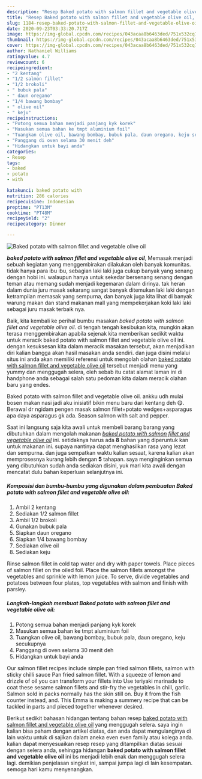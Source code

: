 ```yaml
---
description: "Resep Baked potato with salmon fillet and vegetable olive oil, Bisa Manjain Lidah"
title: "Resep Baked potato with salmon fillet and vegetable olive oil, Bisa Manjain Lidah"
slug: 1184-resep-baked-potato-with-salmon-fillet-and-vegetable-olive-oil-bisa-manjain-lidah
date: 2020-09-23T03:33:20.717Z
image: https://img-global.cpcdn.com/recipes/043acaa8b6463ded/751x532cq70/baked-potato-with-salmon-fillet-and-vegetable-olive-oil-foto-resep-utama.jpg
thumbnail: https://img-global.cpcdn.com/recipes/043acaa8b6463ded/751x532cq70/baked-potato-with-salmon-fillet-and-vegetable-olive-oil-foto-resep-utama.jpg
cover: https://img-global.cpcdn.com/recipes/043acaa8b6463ded/751x532cq70/baked-potato-with-salmon-fillet-and-vegetable-olive-oil-foto-resep-utama.jpg
author: Nathaniel Williams
ratingvalue: 4.7
reviewcount: 6
recipeingredient:
- "2 kentang"
- "1/2 salmon fillet"
- "1/2 brokoli"
- " bubuk pala"
- " daun oregano"
- "1/4 bawang bombay"
- " olive oil"
- " keju"
recipeinstructions:
- "Potong semua bahan menjadi panjang kyk korek"
- "Masukan semua bahan ke tmpt aluminium foil"
- "Tuangkan olive oil, bawang bombay, bubuk pala, daun oregano, keju secukupnya"
- "Panggang di oven selama 30 menit deh"
- "Hidangkan untuk bayi anda"
categories:
- Resep
tags:
- baked
- potato
- with

katakunci: baked potato with 
nutrition: 286 calories
recipecuisine: Indonesian
preptime: "PT13M"
cooktime: "PT48M"
recipeyield: "2"
recipecategory: Dinner

---
```



![Baked potato with salmon fillet and vegetable olive oil](https://img-global.cpcdn.com/recipes/043acaa8b6463ded/751x532cq70/baked-potato-with-salmon-fillet-and-vegetable-olive-oil-foto-resep-utama.jpg)

<b><i>baked potato with salmon fillet and vegetable olive oil</i></b>, Memasak menjadi sebuah kegiatan yang menggembirakan dilakukan oleh banyak komunitas. tidak hanya para ibu ibu, sebagian laki laki juga cukup banyak yang senang dengan hobi ini. walaupun hanya untuk sekedar bersenang senang dengan teman atau memang sudah menjadi kegemaran dalam dirinya. tak heran dalam dunia juru masak sekarang sangat banyak ditemukan laki laki dengan ketrampilan memasak yang sempurna, dan banyak juga kita lihat di banyak warung makan dan stand makanan mall yang mempekerjakan koki laki laki sebagai juru masak terbaik nya.

Baik, kita kembali ke perihal bumbu masakan <i>baked potato with salmon fillet and vegetable olive oil</i>. di tengah tengah kesibukan kita, mungkin akan terasa menggembirakan apabila sejenak kita memberikan sedikit waktu untuk meracik baked potato with salmon fillet and vegetable olive oil ini. dengan kesuksesan kita dalam meracik masakan tersebut, akan menjadikan diri kalian bangga akan hasil masakan anda sendiri. dan juga disini melalui situs ini anda akan memiliki referensi untuk mengolah olahan <u>baked potato with salmon fillet and vegetable olive oil</u> tersebut menjadi menu yang yummy dan menggugah selera, oleh sebab itu catat alamat laman ini di handphone anda sebagai salah satu pedoman kita dalam meracik olahan baru yang endes.

Baked potato with salmon fillet and vegetable olive oil. ankku udh mulai bosen makan nasi jadi aku inisiatif bikin menu baru dari kentang deh 😋. Berawal dr ngidam pengen masak salmon fillet+potato wedges+asparagus apa daya asparagus gk ada. Season salmon with salt and pepper.


Saat ini langsung saja kita awali untuk membeli barang barang yang dibutuhkan dalam mengolah makanan <u><i>baked potato with salmon fillet and vegetable olive oil</i></u> ini. setidaknya harus ada <b>8</b> bahan yang diperuntuk kan untuk makanan ini. supaya nantinya dapat menghasilkan rasa yang lezat dan sempurna. dan juga sempatkan waktu kalian sesaat, karena kalian akan memprosesnya kurang lebih dengan <b>5</b> tahapan. saya menginginkan semua yang dibutuhkan sudah anda sediakan disini, yuk mari kita awali dengan mencatat dulu bahan keperluan selanjutnya ini.

<!--inarticleads1-->

##### Komposisi dan bumbu-bumbu yang digunakan dalam pembuatan Baked potato with salmon fillet and vegetable olive oil:

1. Ambil 2 kentang
1. Sediakan 1/2 salmon fillet
1. Ambil 1/2 brokoli
1. Gunakan  bubuk pala
1. Siapkan  daun oregano
1. Siapkan 1/4 bawang bombay
1. Sediakan  olive oil
1. Sediakan  keju


Rinse salmon fillet in cold tap water and dry with paper towels. Place pieces of salmon fillet on the oiled foil. Place the salmon fillets amongst the vegetables and sprinkle with lemon juice. To serve, divide vegetables and potatoes between four plates, top vegetables with salmon and finish with parsley. 

<!--inarticleads2-->

##### Langkah-langkah membuat Baked potato with salmon fillet and vegetable olive oil:

1. Potong semua bahan menjadi panjang kyk korek
1. Masukan semua bahan ke tmpt aluminium foil
1. Tuangkan olive oil, bawang bombay, bubuk pala, daun oregano, keju secukupnya
1. Panggang di oven selama 30 menit deh
1. Hidangkan untuk bayi anda


Our salmon fillet recipes include simple pan fried salmon fillets, salmon with sticky chilli sauce Pan fried salmon fillet. With a squeeze of lemon and drizzle of oil you can transform your fillets into Use teriyaki marinade to coat these sesame salmon fillets and stir-fry the vegetables in chill, garlic. Salmon sold in packs normally has the skin still on. Buy it from the fish counter instead, and. This Emma is making a summery recipe that can be tackled in parts and pieced together whenever desired. 

Berikut sedikit bahasan hidangan tentang bahan resep <u>baked potato with salmon fillet and vegetable olive oil</u> yang menggugah selera. saya ingin kalian bisa paham dengan artikel diatas, dan anda dapat mengulanginya di lain waktu untuk di sajikan dalam aneka even even family atau kolega anda. kalian dapat menyesuaikan resep resep yang ditampilkan diatas sesuai dengan selera anda, sehingga hidangan <b>baked potato with salmon fillet and vegetable olive oil</b> ini bs menjadi lebih enak dan menggugah selera lagi. demikian penjelasan singkat ini, sampai jumpa lagi di lain kesempatan. semoga hari kamu menyenangkan.

